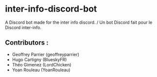 # inter-info-discord-bot

A Discord bot made for the inter info discord.
/
Un bot Discord fait pour le Discord inter-info.

## Contributors :
* Geoffrey Parrier (geoffreyparrier)
* Hugo Cartigny (BlueskyFR)
* Théo Gimenez (LordChicken)
* Yoan Rouleau (YoanRouleau)
